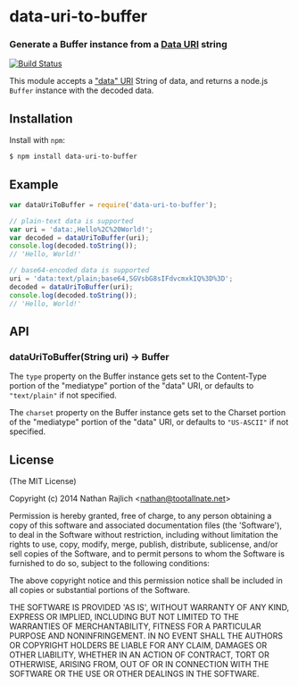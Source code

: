 data-uri-to-buffer
==================
### Generate a Buffer instance from a [Data URI][rfc] string
[![Build Status](https://travis-ci.org/TooTallNate/node-data-uri-to-buffer.svg?branch=master)](https://travis-ci.org/TooTallNate/node-data-uri-to-buffer)

This module accepts a ["data" URI][rfc] String of data, and returns a
node.js `Buffer` instance with the decoded data.


Installation
------------

Install with `npm`:

``` bash
$ npm install data-uri-to-buffer
```


Example
-------

``` js
var dataUriToBuffer = require('data-uri-to-buffer');

// plain-text data is supported
var uri = 'data:,Hello%2C%20World!';
var decoded = dataUriToBuffer(uri);
console.log(decoded.toString());
// 'Hello, World!'

// base64-encoded data is supported
uri = 'data:text/plain;base64,SGVsbG8sIFdvcmxkIQ%3D%3D';
decoded = dataUriToBuffer(uri);
console.log(decoded.toString());
// 'Hello, World!'
```


API
---

### dataUriToBuffer(String uri) → Buffer

The `type` property on the Buffer instance gets set to the Content-Type portion of
the "mediatype" portion of the "data" URI, or defaults to `"text/plain"` if not
specified.

The `charset` property on the Buffer instance gets set to the Charset portion of
the "mediatype" portion of the "data" URI, or defaults to `"US-ASCII"` if not
specified.


License
-------

(The MIT License)

Copyright (c) 2014 Nathan Rajlich &lt;nathan@tootallnate.net&gt;

Permission is hereby granted, free of charge, to any person obtaining
a copy of this software and associated documentation files (the
'Software'), to deal in the Software without restriction, including
without limitation the rights to use, copy, modify, merge, publish,
distribute, sublicense, and/or sell copies of the Software, and to
permit persons to whom the Software is furnished to do so, subject to
the following conditions:

The above copyright notice and this permission notice shall be
included in all copies or substantial portions of the Software.

THE SOFTWARE IS PROVIDED 'AS IS', WITHOUT WARRANTY OF ANY KIND,
EXPRESS OR IMPLIED, INCLUDING BUT NOT LIMITED TO THE WARRANTIES OF
MERCHANTABILITY, FITNESS FOR A PARTICULAR PURPOSE AND NONINFRINGEMENT.
IN NO EVENT SHALL THE AUTHORS OR COPYRIGHT HOLDERS BE LIABLE FOR ANY
CLAIM, DAMAGES OR OTHER LIABILITY, WHETHER IN AN ACTION OF CONTRACT,
TORT OR OTHERWISE, ARISING FROM, OUT OF OR IN CONNECTION WITH THE
SOFTWARE OR THE USE OR OTHER DEALINGS IN THE SOFTWARE.

[rfc]: http://tools.ietf.org/html/rfc2397
